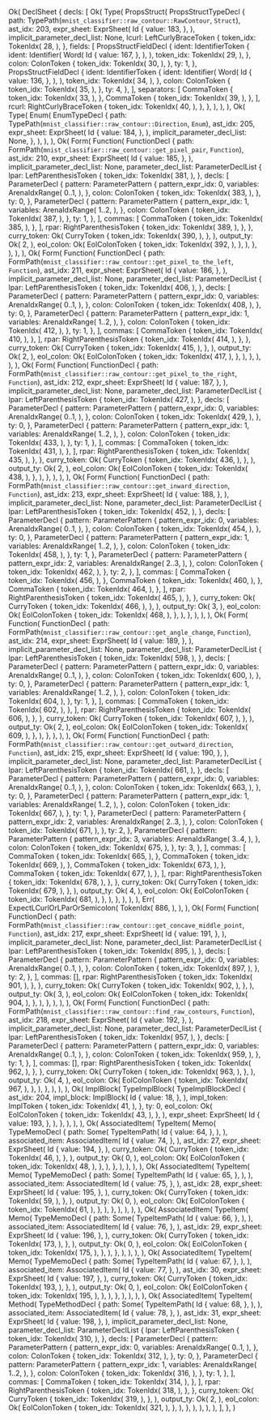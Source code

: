 Ok(
    DeclSheet {
        decls: [
            Ok(
                Type(
                    PropsStruct(
                        PropsStructTypeDecl {
                            path: TypePath(`mnist_classifier::raw_contour::RawContour`, `Struct`),
                            ast_idx: 203,
                            expr_sheet: ExprSheet(
                                Id {
                                    value: 183,
                                },
                            ),
                            implicit_parameter_decl_list: None,
                            lcurl: LeftCurlyBraceToken {
                                token_idx: TokenIdx(
                                    28,
                                ),
                            },
                            fields: [
                                PropsStructFieldDecl {
                                    ident: IdentifierToken {
                                        ident: Identifier(
                                            Word(
                                                Id {
                                                    value: 167,
                                                },
                                            ),
                                        ),
                                        token_idx: TokenIdx(
                                            29,
                                        ),
                                    },
                                    colon: ColonToken {
                                        token_idx: TokenIdx(
                                            30,
                                        ),
                                    },
                                    ty: 1,
                                },
                                PropsStructFieldDecl {
                                    ident: IdentifierToken {
                                        ident: Identifier(
                                            Word(
                                                Id {
                                                    value: 136,
                                                },
                                            ),
                                        ),
                                        token_idx: TokenIdx(
                                            34,
                                        ),
                                    },
                                    colon: ColonToken {
                                        token_idx: TokenIdx(
                                            35,
                                        ),
                                    },
                                    ty: 4,
                                },
                            ],
                            separators: [
                                CommaToken {
                                    token_idx: TokenIdx(
                                        33,
                                    ),
                                },
                                CommaToken {
                                    token_idx: TokenIdx(
                                        39,
                                    ),
                                },
                            ],
                            rcurl: RightCurlyBraceToken {
                                token_idx: TokenIdx(
                                    40,
                                ),
                            },
                        },
                    ),
                ),
            ),
            Ok(
                Type(
                    Enum(
                        EnumTypeDecl {
                            path: TypePath(`mnist_classifier::raw_contour::Direction`, `Enum`),
                            ast_idx: 205,
                            expr_sheet: ExprSheet(
                                Id {
                                    value: 184,
                                },
                            ),
                            implicit_parameter_decl_list: None,
                        },
                    ),
                ),
            ),
            Ok(
                Form(
                    Function(
                        FunctionDecl {
                            path: FormPath(`mnist_classifier::raw_contour::get_pixel_pair`, `Function`),
                            ast_idx: 210,
                            expr_sheet: ExprSheet(
                                Id {
                                    value: 185,
                                },
                            ),
                            implicit_parameter_decl_list: None,
                            parameter_decl_list: ParameterDeclList {
                                lpar: LeftParenthesisToken {
                                    token_idx: TokenIdx(
                                        381,
                                    ),
                                },
                                decls: [
                                    ParameterDecl {
                                        pattern: ParameterPattern {
                                            pattern_expr_idx: 0,
                                            variables: ArenaIdxRange(
                                                0..1,
                                            ),
                                        },
                                        colon: ColonToken {
                                            token_idx: TokenIdx(
                                                383,
                                            ),
                                        },
                                        ty: 0,
                                    },
                                    ParameterDecl {
                                        pattern: ParameterPattern {
                                            pattern_expr_idx: 1,
                                            variables: ArenaIdxRange(
                                                1..2,
                                            ),
                                        },
                                        colon: ColonToken {
                                            token_idx: TokenIdx(
                                                387,
                                            ),
                                        },
                                        ty: 1,
                                    },
                                ],
                                commas: [
                                    CommaToken {
                                        token_idx: TokenIdx(
                                            385,
                                        ),
                                    },
                                ],
                                rpar: RightParenthesisToken {
                                    token_idx: TokenIdx(
                                        389,
                                    ),
                                },
                            },
                            curry_token: Ok(
                                CurryToken {
                                    token_idx: TokenIdx(
                                        390,
                                    ),
                                },
                            ),
                            output_ty: Ok(
                                2,
                            ),
                            eol_colon: Ok(
                                EolColonToken {
                                    token_idx: TokenIdx(
                                        392,
                                    ),
                                },
                            ),
                        },
                    ),
                ),
            ),
            Ok(
                Form(
                    Function(
                        FunctionDecl {
                            path: FormPath(`mnist_classifier::raw_contour::get_pixel_to_the_left`, `Function`),
                            ast_idx: 211,
                            expr_sheet: ExprSheet(
                                Id {
                                    value: 186,
                                },
                            ),
                            implicit_parameter_decl_list: None,
                            parameter_decl_list: ParameterDeclList {
                                lpar: LeftParenthesisToken {
                                    token_idx: TokenIdx(
                                        406,
                                    ),
                                },
                                decls: [
                                    ParameterDecl {
                                        pattern: ParameterPattern {
                                            pattern_expr_idx: 0,
                                            variables: ArenaIdxRange(
                                                0..1,
                                            ),
                                        },
                                        colon: ColonToken {
                                            token_idx: TokenIdx(
                                                408,
                                            ),
                                        },
                                        ty: 0,
                                    },
                                    ParameterDecl {
                                        pattern: ParameterPattern {
                                            pattern_expr_idx: 1,
                                            variables: ArenaIdxRange(
                                                1..2,
                                            ),
                                        },
                                        colon: ColonToken {
                                            token_idx: TokenIdx(
                                                412,
                                            ),
                                        },
                                        ty: 1,
                                    },
                                ],
                                commas: [
                                    CommaToken {
                                        token_idx: TokenIdx(
                                            410,
                                        ),
                                    },
                                ],
                                rpar: RightParenthesisToken {
                                    token_idx: TokenIdx(
                                        414,
                                    ),
                                },
                            },
                            curry_token: Ok(
                                CurryToken {
                                    token_idx: TokenIdx(
                                        415,
                                    ),
                                },
                            ),
                            output_ty: Ok(
                                2,
                            ),
                            eol_colon: Ok(
                                EolColonToken {
                                    token_idx: TokenIdx(
                                        417,
                                    ),
                                },
                            ),
                        },
                    ),
                ),
            ),
            Ok(
                Form(
                    Function(
                        FunctionDecl {
                            path: FormPath(`mnist_classifier::raw_contour::get_pixel_to_the_right`, `Function`),
                            ast_idx: 212,
                            expr_sheet: ExprSheet(
                                Id {
                                    value: 187,
                                },
                            ),
                            implicit_parameter_decl_list: None,
                            parameter_decl_list: ParameterDeclList {
                                lpar: LeftParenthesisToken {
                                    token_idx: TokenIdx(
                                        427,
                                    ),
                                },
                                decls: [
                                    ParameterDecl {
                                        pattern: ParameterPattern {
                                            pattern_expr_idx: 0,
                                            variables: ArenaIdxRange(
                                                0..1,
                                            ),
                                        },
                                        colon: ColonToken {
                                            token_idx: TokenIdx(
                                                429,
                                            ),
                                        },
                                        ty: 0,
                                    },
                                    ParameterDecl {
                                        pattern: ParameterPattern {
                                            pattern_expr_idx: 1,
                                            variables: ArenaIdxRange(
                                                1..2,
                                            ),
                                        },
                                        colon: ColonToken {
                                            token_idx: TokenIdx(
                                                433,
                                            ),
                                        },
                                        ty: 1,
                                    },
                                ],
                                commas: [
                                    CommaToken {
                                        token_idx: TokenIdx(
                                            431,
                                        ),
                                    },
                                ],
                                rpar: RightParenthesisToken {
                                    token_idx: TokenIdx(
                                        435,
                                    ),
                                },
                            },
                            curry_token: Ok(
                                CurryToken {
                                    token_idx: TokenIdx(
                                        436,
                                    ),
                                },
                            ),
                            output_ty: Ok(
                                2,
                            ),
                            eol_colon: Ok(
                                EolColonToken {
                                    token_idx: TokenIdx(
                                        438,
                                    ),
                                },
                            ),
                        },
                    ),
                ),
            ),
            Ok(
                Form(
                    Function(
                        FunctionDecl {
                            path: FormPath(`mnist_classifier::raw_contour::get_inward_direction`, `Function`),
                            ast_idx: 213,
                            expr_sheet: ExprSheet(
                                Id {
                                    value: 188,
                                },
                            ),
                            implicit_parameter_decl_list: None,
                            parameter_decl_list: ParameterDeclList {
                                lpar: LeftParenthesisToken {
                                    token_idx: TokenIdx(
                                        452,
                                    ),
                                },
                                decls: [
                                    ParameterDecl {
                                        pattern: ParameterPattern {
                                            pattern_expr_idx: 0,
                                            variables: ArenaIdxRange(
                                                0..1,
                                            ),
                                        },
                                        colon: ColonToken {
                                            token_idx: TokenIdx(
                                                454,
                                            ),
                                        },
                                        ty: 0,
                                    },
                                    ParameterDecl {
                                        pattern: ParameterPattern {
                                            pattern_expr_idx: 1,
                                            variables: ArenaIdxRange(
                                                1..2,
                                            ),
                                        },
                                        colon: ColonToken {
                                            token_idx: TokenIdx(
                                                458,
                                            ),
                                        },
                                        ty: 1,
                                    },
                                    ParameterDecl {
                                        pattern: ParameterPattern {
                                            pattern_expr_idx: 2,
                                            variables: ArenaIdxRange(
                                                2..3,
                                            ),
                                        },
                                        colon: ColonToken {
                                            token_idx: TokenIdx(
                                                462,
                                            ),
                                        },
                                        ty: 2,
                                    },
                                ],
                                commas: [
                                    CommaToken {
                                        token_idx: TokenIdx(
                                            456,
                                        ),
                                    },
                                    CommaToken {
                                        token_idx: TokenIdx(
                                            460,
                                        ),
                                    },
                                    CommaToken {
                                        token_idx: TokenIdx(
                                            464,
                                        ),
                                    },
                                ],
                                rpar: RightParenthesisToken {
                                    token_idx: TokenIdx(
                                        465,
                                    ),
                                },
                            },
                            curry_token: Ok(
                                CurryToken {
                                    token_idx: TokenIdx(
                                        466,
                                    ),
                                },
                            ),
                            output_ty: Ok(
                                3,
                            ),
                            eol_colon: Ok(
                                EolColonToken {
                                    token_idx: TokenIdx(
                                        468,
                                    ),
                                },
                            ),
                        },
                    ),
                ),
            ),
            Ok(
                Form(
                    Function(
                        FunctionDecl {
                            path: FormPath(`mnist_classifier::raw_contour::get_angle_change`, `Function`),
                            ast_idx: 214,
                            expr_sheet: ExprSheet(
                                Id {
                                    value: 189,
                                },
                            ),
                            implicit_parameter_decl_list: None,
                            parameter_decl_list: ParameterDeclList {
                                lpar: LeftParenthesisToken {
                                    token_idx: TokenIdx(
                                        598,
                                    ),
                                },
                                decls: [
                                    ParameterDecl {
                                        pattern: ParameterPattern {
                                            pattern_expr_idx: 0,
                                            variables: ArenaIdxRange(
                                                0..1,
                                            ),
                                        },
                                        colon: ColonToken {
                                            token_idx: TokenIdx(
                                                600,
                                            ),
                                        },
                                        ty: 0,
                                    },
                                    ParameterDecl {
                                        pattern: ParameterPattern {
                                            pattern_expr_idx: 1,
                                            variables: ArenaIdxRange(
                                                1..2,
                                            ),
                                        },
                                        colon: ColonToken {
                                            token_idx: TokenIdx(
                                                604,
                                            ),
                                        },
                                        ty: 1,
                                    },
                                ],
                                commas: [
                                    CommaToken {
                                        token_idx: TokenIdx(
                                            602,
                                        ),
                                    },
                                ],
                                rpar: RightParenthesisToken {
                                    token_idx: TokenIdx(
                                        606,
                                    ),
                                },
                            },
                            curry_token: Ok(
                                CurryToken {
                                    token_idx: TokenIdx(
                                        607,
                                    ),
                                },
                            ),
                            output_ty: Ok(
                                2,
                            ),
                            eol_colon: Ok(
                                EolColonToken {
                                    token_idx: TokenIdx(
                                        609,
                                    ),
                                },
                            ),
                        },
                    ),
                ),
            ),
            Ok(
                Form(
                    Function(
                        FunctionDecl {
                            path: FormPath(`mnist_classifier::raw_contour::get_outward_direction`, `Function`),
                            ast_idx: 215,
                            expr_sheet: ExprSheet(
                                Id {
                                    value: 190,
                                },
                            ),
                            implicit_parameter_decl_list: None,
                            parameter_decl_list: ParameterDeclList {
                                lpar: LeftParenthesisToken {
                                    token_idx: TokenIdx(
                                        661,
                                    ),
                                },
                                decls: [
                                    ParameterDecl {
                                        pattern: ParameterPattern {
                                            pattern_expr_idx: 0,
                                            variables: ArenaIdxRange(
                                                0..1,
                                            ),
                                        },
                                        colon: ColonToken {
                                            token_idx: TokenIdx(
                                                663,
                                            ),
                                        },
                                        ty: 0,
                                    },
                                    ParameterDecl {
                                        pattern: ParameterPattern {
                                            pattern_expr_idx: 1,
                                            variables: ArenaIdxRange(
                                                1..2,
                                            ),
                                        },
                                        colon: ColonToken {
                                            token_idx: TokenIdx(
                                                667,
                                            ),
                                        },
                                        ty: 1,
                                    },
                                    ParameterDecl {
                                        pattern: ParameterPattern {
                                            pattern_expr_idx: 2,
                                            variables: ArenaIdxRange(
                                                2..3,
                                            ),
                                        },
                                        colon: ColonToken {
                                            token_idx: TokenIdx(
                                                671,
                                            ),
                                        },
                                        ty: 2,
                                    },
                                    ParameterDecl {
                                        pattern: ParameterPattern {
                                            pattern_expr_idx: 3,
                                            variables: ArenaIdxRange(
                                                3..4,
                                            ),
                                        },
                                        colon: ColonToken {
                                            token_idx: TokenIdx(
                                                675,
                                            ),
                                        },
                                        ty: 3,
                                    },
                                ],
                                commas: [
                                    CommaToken {
                                        token_idx: TokenIdx(
                                            665,
                                        ),
                                    },
                                    CommaToken {
                                        token_idx: TokenIdx(
                                            669,
                                        ),
                                    },
                                    CommaToken {
                                        token_idx: TokenIdx(
                                            673,
                                        ),
                                    },
                                    CommaToken {
                                        token_idx: TokenIdx(
                                            677,
                                        ),
                                    },
                                ],
                                rpar: RightParenthesisToken {
                                    token_idx: TokenIdx(
                                        678,
                                    ),
                                },
                            },
                            curry_token: Ok(
                                CurryToken {
                                    token_idx: TokenIdx(
                                        679,
                                    ),
                                },
                            ),
                            output_ty: Ok(
                                4,
                            ),
                            eol_colon: Ok(
                                EolColonToken {
                                    token_idx: TokenIdx(
                                        681,
                                    ),
                                },
                            ),
                        },
                    ),
                ),
            ),
            Err(
                ExpectLCurlOrLParOrSemicolon(
                    TokenIdx(
                        886,
                    ),
                ),
            ),
            Ok(
                Form(
                    Function(
                        FunctionDecl {
                            path: FormPath(`mnist_classifier::raw_contour::get_concave_middle_point`, `Function`),
                            ast_idx: 217,
                            expr_sheet: ExprSheet(
                                Id {
                                    value: 191,
                                },
                            ),
                            implicit_parameter_decl_list: None,
                            parameter_decl_list: ParameterDeclList {
                                lpar: LeftParenthesisToken {
                                    token_idx: TokenIdx(
                                        895,
                                    ),
                                },
                                decls: [
                                    ParameterDecl {
                                        pattern: ParameterPattern {
                                            pattern_expr_idx: 0,
                                            variables: ArenaIdxRange(
                                                0..1,
                                            ),
                                        },
                                        colon: ColonToken {
                                            token_idx: TokenIdx(
                                                897,
                                            ),
                                        },
                                        ty: 2,
                                    },
                                ],
                                commas: [],
                                rpar: RightParenthesisToken {
                                    token_idx: TokenIdx(
                                        901,
                                    ),
                                },
                            },
                            curry_token: Ok(
                                CurryToken {
                                    token_idx: TokenIdx(
                                        902,
                                    ),
                                },
                            ),
                            output_ty: Ok(
                                3,
                            ),
                            eol_colon: Ok(
                                EolColonToken {
                                    token_idx: TokenIdx(
                                        904,
                                    ),
                                },
                            ),
                        },
                    ),
                ),
            ),
            Ok(
                Form(
                    Function(
                        FunctionDecl {
                            path: FormPath(`mnist_classifier::raw_contour::find_raw_contours`, `Function`),
                            ast_idx: 218,
                            expr_sheet: ExprSheet(
                                Id {
                                    value: 192,
                                },
                            ),
                            implicit_parameter_decl_list: None,
                            parameter_decl_list: ParameterDeclList {
                                lpar: LeftParenthesisToken {
                                    token_idx: TokenIdx(
                                        957,
                                    ),
                                },
                                decls: [
                                    ParameterDecl {
                                        pattern: ParameterPattern {
                                            pattern_expr_idx: 0,
                                            variables: ArenaIdxRange(
                                                0..1,
                                            ),
                                        },
                                        colon: ColonToken {
                                            token_idx: TokenIdx(
                                                959,
                                            ),
                                        },
                                        ty: 1,
                                    },
                                ],
                                commas: [],
                                rpar: RightParenthesisToken {
                                    token_idx: TokenIdx(
                                        962,
                                    ),
                                },
                            },
                            curry_token: Ok(
                                CurryToken {
                                    token_idx: TokenIdx(
                                        963,
                                    ),
                                },
                            ),
                            output_ty: Ok(
                                4,
                            ),
                            eol_colon: Ok(
                                EolColonToken {
                                    token_idx: TokenIdx(
                                        967,
                                    ),
                                },
                            ),
                        },
                    ),
                ),
            ),
            Ok(
                ImplBlock(
                    TypeImplBlock(
                        TypeImplBlockDecl {
                            ast_idx: 204,
                            impl_block: ImplBlock(
                                Id {
                                    value: 18,
                                },
                            ),
                            impl_token: ImplToken {
                                token_idx: TokenIdx(
                                    41,
                                ),
                            },
                            ty: 0,
                            eol_colon: Ok(
                                EolColonToken {
                                    token_idx: TokenIdx(
                                        43,
                                    ),
                                },
                            ),
                            expr_sheet: ExprSheet(
                                Id {
                                    value: 193,
                                },
                            ),
                        },
                    ),
                ),
            ),
            Ok(
                AssociatedItem(
                    TypeItem(
                        Memo(
                            TypeMemoDecl {
                                path: Some(
                                    TypeItemPath(
                                        Id {
                                            value: 64,
                                        },
                                    ),
                                ),
                                associated_item: AssociatedItem(
                                    Id {
                                        value: 74,
                                    },
                                ),
                                ast_idx: 27,
                                expr_sheet: ExprSheet(
                                    Id {
                                        value: 194,
                                    },
                                ),
                                curry_token: Ok(
                                    CurryToken {
                                        token_idx: TokenIdx(
                                            46,
                                        ),
                                    },
                                ),
                                output_ty: Ok(
                                    0,
                                ),
                                eol_colon: Ok(
                                    EolColonToken {
                                        token_idx: TokenIdx(
                                            48,
                                        ),
                                    },
                                ),
                            },
                        ),
                    ),
                ),
            ),
            Ok(
                AssociatedItem(
                    TypeItem(
                        Memo(
                            TypeMemoDecl {
                                path: Some(
                                    TypeItemPath(
                                        Id {
                                            value: 65,
                                        },
                                    ),
                                ),
                                associated_item: AssociatedItem(
                                    Id {
                                        value: 75,
                                    },
                                ),
                                ast_idx: 28,
                                expr_sheet: ExprSheet(
                                    Id {
                                        value: 195,
                                    },
                                ),
                                curry_token: Ok(
                                    CurryToken {
                                        token_idx: TokenIdx(
                                            59,
                                        ),
                                    },
                                ),
                                output_ty: Ok(
                                    0,
                                ),
                                eol_colon: Ok(
                                    EolColonToken {
                                        token_idx: TokenIdx(
                                            61,
                                        ),
                                    },
                                ),
                            },
                        ),
                    ),
                ),
            ),
            Ok(
                AssociatedItem(
                    TypeItem(
                        Memo(
                            TypeMemoDecl {
                                path: Some(
                                    TypeItemPath(
                                        Id {
                                            value: 66,
                                        },
                                    ),
                                ),
                                associated_item: AssociatedItem(
                                    Id {
                                        value: 76,
                                    },
                                ),
                                ast_idx: 29,
                                expr_sheet: ExprSheet(
                                    Id {
                                        value: 196,
                                    },
                                ),
                                curry_token: Ok(
                                    CurryToken {
                                        token_idx: TokenIdx(
                                            173,
                                        ),
                                    },
                                ),
                                output_ty: Ok(
                                    0,
                                ),
                                eol_colon: Ok(
                                    EolColonToken {
                                        token_idx: TokenIdx(
                                            175,
                                        ),
                                    },
                                ),
                            },
                        ),
                    ),
                ),
            ),
            Ok(
                AssociatedItem(
                    TypeItem(
                        Memo(
                            TypeMemoDecl {
                                path: Some(
                                    TypeItemPath(
                                        Id {
                                            value: 67,
                                        },
                                    ),
                                ),
                                associated_item: AssociatedItem(
                                    Id {
                                        value: 77,
                                    },
                                ),
                                ast_idx: 30,
                                expr_sheet: ExprSheet(
                                    Id {
                                        value: 197,
                                    },
                                ),
                                curry_token: Ok(
                                    CurryToken {
                                        token_idx: TokenIdx(
                                            193,
                                        ),
                                    },
                                ),
                                output_ty: Ok(
                                    0,
                                ),
                                eol_colon: Ok(
                                    EolColonToken {
                                        token_idx: TokenIdx(
                                            195,
                                        ),
                                    },
                                ),
                            },
                        ),
                    ),
                ),
            ),
            Ok(
                AssociatedItem(
                    TypeItem(
                        Method(
                            TypeMethodDecl {
                                path: Some(
                                    TypeItemPath(
                                        Id {
                                            value: 68,
                                        },
                                    ),
                                ),
                                associated_item: AssociatedItem(
                                    Id {
                                        value: 78,
                                    },
                                ),
                                ast_idx: 31,
                                expr_sheet: ExprSheet(
                                    Id {
                                        value: 198,
                                    },
                                ),
                                implicit_parameter_decl_list: None,
                                parameter_decl_list: ParameterDeclList {
                                    lpar: LeftParenthesisToken {
                                        token_idx: TokenIdx(
                                            310,
                                        ),
                                    },
                                    decls: [
                                        ParameterDecl {
                                            pattern: ParameterPattern {
                                                pattern_expr_idx: 0,
                                                variables: ArenaIdxRange(
                                                    0..1,
                                                ),
                                            },
                                            colon: ColonToken {
                                                token_idx: TokenIdx(
                                                    312,
                                                ),
                                            },
                                            ty: 0,
                                        },
                                        ParameterDecl {
                                            pattern: ParameterPattern {
                                                pattern_expr_idx: 1,
                                                variables: ArenaIdxRange(
                                                    1..2,
                                                ),
                                            },
                                            colon: ColonToken {
                                                token_idx: TokenIdx(
                                                    316,
                                                ),
                                            },
                                            ty: 1,
                                        },
                                    ],
                                    commas: [
                                        CommaToken {
                                            token_idx: TokenIdx(
                                                314,
                                            ),
                                        },
                                    ],
                                    rpar: RightParenthesisToken {
                                        token_idx: TokenIdx(
                                            318,
                                        ),
                                    },
                                },
                                curry_token: Ok(
                                    CurryToken {
                                        token_idx: TokenIdx(
                                            319,
                                        ),
                                    },
                                ),
                                output_ty: Ok(
                                    2,
                                ),
                                eol_colon: Ok(
                                    EolColonToken {
                                        token_idx: TokenIdx(
                                            321,
                                        ),
                                    },
                                ),
                            },
                        ),
                    ),
                ),
            ),
        ],
    },
)